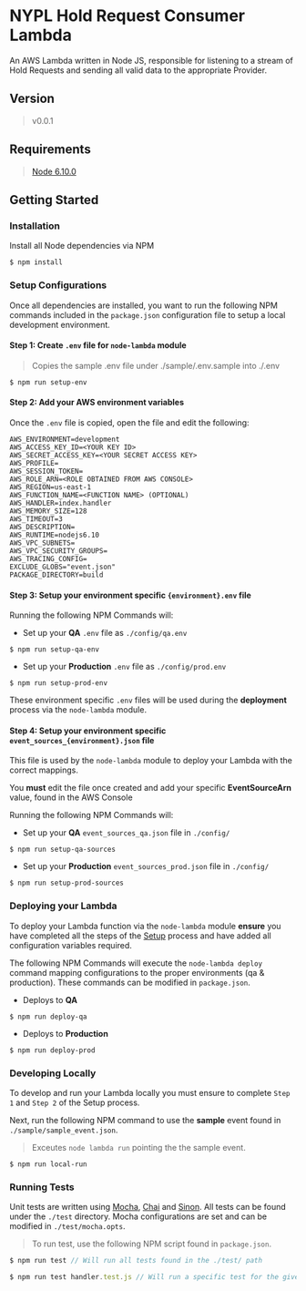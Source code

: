 # NYPL Hold Request Consumer Lambda

An AWS Lambda written in Node JS, responsible for listening to a stream of Hold Requests and sending all valid data to the appropriate Provider.

## Version
> v0.0.1

## Requirements
> [Node 6.10.0](https://nodejs.org/docs/v6.1.0/api/)

## Getting Started

### Installation

Install all Node dependencies via NPM
```console
$ npm install
```

### Setup Configurations

Once all dependencies are installed, you want to run the following NPM commands included in the `package.json` configuration file to setup a local development environment.

#### Step 1: Create `.env` file for `node-lambda` module
> Copies the sample .env file under ./sample/.env.sample into ./.env

```console
$ npm run setup-env
```

#### Step 2: Add your AWS environment variables
Once the `.env` file is copied, open the file and edit the following:
```console
AWS_ENVIRONMENT=development
AWS_ACCESS_KEY_ID=<YOUR KEY ID>
AWS_SECRET_ACCESS_KEY=<YOUR SECRET ACCESS KEY>
AWS_PROFILE=
AWS_SESSION_TOKEN=
AWS_ROLE_ARN=<ROLE OBTAINED FROM AWS CONSOLE>
AWS_REGION=us-east-1
AWS_FUNCTION_NAME=<FUNCTION NAME> (OPTIONAL)
AWS_HANDLER=index.handler
AWS_MEMORY_SIZE=128
AWS_TIMEOUT=3
AWS_DESCRIPTION=
AWS_RUNTIME=nodejs6.10
AWS_VPC_SUBNETS=
AWS_VPC_SECURITY_GROUPS=
AWS_TRACING_CONFIG=
EXCLUDE_GLOBS="event.json"
PACKAGE_DIRECTORY=build
```

#### Step 3: Setup your environment specific `{environment}.env` file
Running the following NPM Commands will:

* Set up your **QA** `.env` file as `./config/qa.env`
```console
$ npm run setup-qa-env
```

* Set up your **Production** `.env` file as `./config/prod.env`
```console
$ npm run setup-prod-env
```

These environment specific `.env` files will be used during the **deployment** process via the `node-lambda` module.

#### Step 4: Setup your environment specific `event_sources_{environment}.json` file
This file is used by the `node-lambda` module to deploy your Lambda with the correct mappings.

You **must** edit the file once created and add your specific **EventSourceArn** value, found in the AWS Console

Running the following NPM Commands will:

* Set up your **QA** `event_sources_qa.json` file in `./config/`
```console
$ npm run setup-qa-sources
```

* Set up your **Production** `event_sources_prod.json` file in `./config/`
```console
$ npm run setup-prod-sources
```

### Deploying your Lambda
To deploy your Lambda function via the `node-lambda` module __**ensure**__ you have completed all the steps of the [Setup](#setup-configurations) process and have added all configuration variables required.

The following NPM Commands will execute the `node-lambda deploy` command mapping configurations to the proper environments (qa & production). These commands can be modified in `package.json`.

* Deploys to **QA**
```console
$ npm run deploy-qa
```

* Deploys to **Production**
```console
$ npm run deploy-prod
```

### Developing Locally
To develop and run your Lambda locally you must ensure to complete `Step 1` and `Step 2` of the Setup process.

Next, run the following NPM command to use the **sample** event found in `./sample/sample_event.json`.

> Exceutes `node lambda run` pointing the the sample event.
```console
$ npm run local-run
```

### Running Tests
Unit tests are written using [Mocha](https://github.com/mochajs/mocha), [Chai](https://github.com/chaijs) and [Sinon](https://github.com/domenic/sinon-chai). All tests can be found under the `./test` directory. Mocha configurations are set and can be modified in `./test/mocha.opts`.

> To run test, use the following NPM script found in `package.json`.

```javascript
$ npm run test // Will run all tests found in the ./test/ path
```

```javascript
$ npm run test handler.test.js // Will run a specific test for the given filename
```
